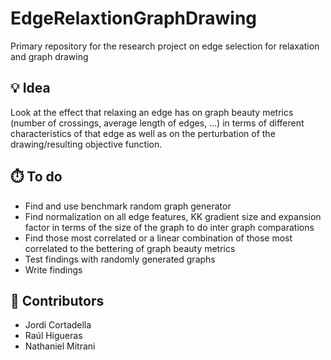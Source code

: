 # EdgeRelaxtionGraphDrawing
Primary repository for the research project on edge selection for relaxation and graph drawing

## 💡 Idea 
Look at the effect that relaxing an edge has on graph beauty metrics (number of crossings, average length of edges, ...) in terms of different characteristics of that edge as well as on the perturbation of the drawing/resulting objective function.

## ⏱️ To do
- Find and use benchmark random graph generator
- Find normalization on all edge features, KK gradient size and expansion factor in terms of the size of the graph to do inter graph comparations
- Find those most correlated or a linear combination of those most correlated to the bettering of graph beauty metrics
- Test findings with randomly generated graphs
- Write findings

## 👥 Contributors 
- Jordi Cortadella
- Raúl Higueras
- Nathaniel Mitrani
